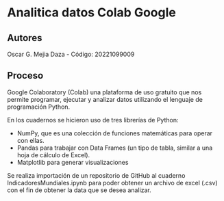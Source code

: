 # Analitica datos Colab Google

## Autores
Oscar G. Mejia Daza - Código: 20221099009

## Proceso
Google Colaboratory (Colab) una plataforma de uso gratuito que nos permite programar, ejecutar y analizar datos utilizando el lenguaje de programación Python.

En los cuadernos se hicieron uso de tres librerías de Python: 
  - NumPy, que es una colección de funciones matemáticas para operar con ellas.
  - Pandas para trabajar con Data Frames (un tipo de tabla, similar a una hoja de cálculo de Excel). 
  - Matplotlib para generar visualizaciones
  
Se realiza importación de un repositorio de GitHub al cuaderno IndicadoresMundiales.ipynb para poder obtener un archivo de excel (.csv) con el fin de obtener la data que se desea analizar.
